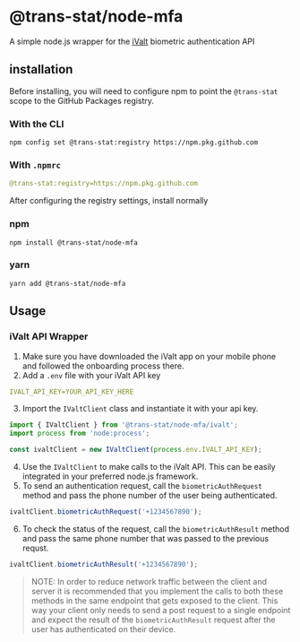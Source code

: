 # @trans-stat/node-mfa
A simple node.js wrapper for the [iValt](https://ivalt.com/) biometric authentication API

## installation
Before installing, you will need to configure npm to point the `@trans-stat` scope to the GitHub Packages registry.
### With the CLI
```shell
npm config set @trans-stat:registry https://npm.pkg.github.com
```

### With `.npmrc`
```yml
@trans-stat:registry=https://npm.pkg.github.com
```

After configuring the registry settings, install normally

### npm
```shell
npm install @trans-stat/node-mfa
```

### yarn
```shell
yarn add @trans-stat/node-mfa
```

## Usage
### iValt API Wrapper
1. Make sure you have downloaded the iValt app on your mobile phone and followed the onboarding process there.
2. Add a `.env` file with your iValt API key
```yml
IVALT_API_KEY=YOUR_API_KEY_HERE
```
3. Import the `IValtClient` class and instantiate it with your api key.
```ts
import { IValtClient } from '@trans-stat/node-mfa/ivalt';
import process from 'node:process';

const ivaltClient = new IValtClient(process.env.IVALT_API_KEY);
```
4. Use the `IValtClient` to make calls to the iValt API. This can be easily integrated in your preferred node.js framework.
5. To send an authentication request, call the `biometricAuthRequest` method and pass the phone number of the user being authenticated.
```ts
ivaltClient.biometricAuthRequest('+1234567890');
```
6. To check the status of the request, call the `biometricAuthResult` method and pass the same phone number that was passed to the previous requst.
```ts
ivaltClient.biometricAuthResult('+1234567890');
```

> NOTE: In order to reduce network traffic between the client and server it is recommended that you
implement the calls to both these methods in the same endpoint that gets exposed to the client.
This way your client only needs to send a post request to a single endpoint and expect the result of the `biometricAuthResult` request after the user has authenticated on their device.